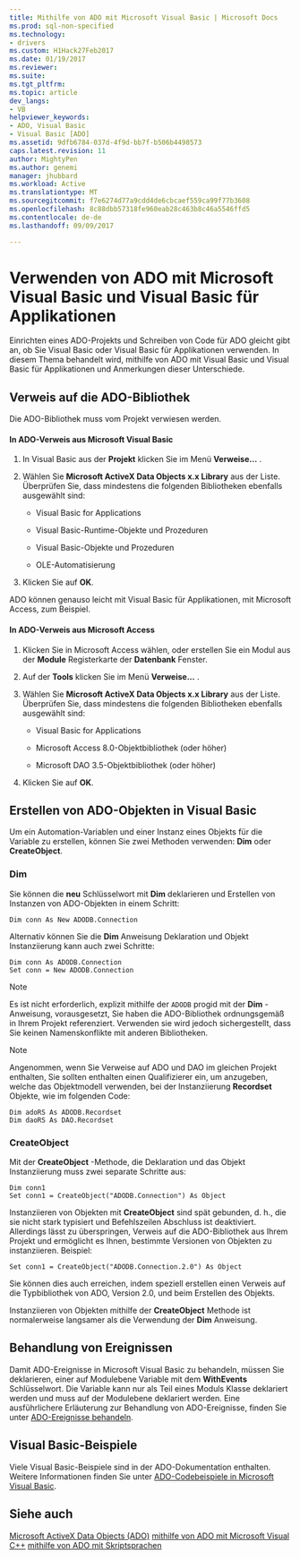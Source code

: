 ```yaml
---
title: Mithilfe von ADO mit Microsoft Visual Basic | Microsoft Docs
ms.prod: sql-non-specified
ms.technology:
- drivers
ms.custom: H1Hack27Feb2017
ms.date: 01/19/2017
ms.reviewer: 
ms.suite: 
ms.tgt_pltfrm: 
ms.topic: article
dev_langs:
- VB
helpviewer_keywords:
- ADO, Visual Basic
- Visual Basic [ADO]
ms.assetid: 9dfb6784-037d-4f9d-bb7f-b506b4498573
caps.latest.revision: 11
author: MightyPen
ms.author: genemi
manager: jhubbard
ms.workload: Active
ms.translationtype: MT
ms.sourcegitcommit: f7e6274d77a9cdd4de6cbcaef559ca99f77b3608
ms.openlocfilehash: 8c88dbb57318fe960eab28c463b8c46a5546ffd5
ms.contentlocale: de-de
ms.lasthandoff: 09/09/2017

---
```

# <a name="using-ado-with-microsoft-visual-basic-and-visual-basic-for-applications"></a>Verwenden von ADO mit Microsoft Visual Basic und Visual Basic für Applikationen
Einrichten eines ADO-Projekts und Schreiben von Code für ADO gleicht gibt an, ob Sie Visual Basic oder Visual Basic für Applikationen verwenden. In diesem Thema behandelt wird, mithilfe von ADO mit Visual Basic und Visual Basic für Applikationen und Anmerkungen dieser Unterschiede.

## <a name="referencing-the-ado-library"></a>Verweis auf die ADO-Bibliothek
 Die ADO-Bibliothek muss vom Projekt verwiesen werden.

#### <a name="to-reference-ado-from-microsoft-visual-basic"></a>In ADO-Verweis aus Microsoft Visual Basic

1.  In Visual Basic aus der **Projekt** klicken Sie im Menü **Verweise...** .

2.  Wählen Sie **Microsoft ActiveX Data Objects x.x Library** aus der Liste. Überprüfen Sie, dass mindestens die folgenden Bibliotheken ebenfalls ausgewählt sind:

    -   Visual Basic for Applications

    -   Visual Basic-Runtime-Objekte und Prozeduren

    -   Visual Basic-Objekte und Prozeduren

    -   OLE-Automatisierung

3.  Klicken Sie auf **OK**.

 ADO können genauso leicht mit Visual Basic für Applikationen, mit Microsoft Access, zum Beispiel.

#### <a name="to-reference-ado-from-microsoft-access"></a>In ADO-Verweis aus Microsoft Access

1.  Klicken Sie in Microsoft Access wählen, oder erstellen Sie ein Modul aus der **Module** Registerkarte der **Datenbank** Fenster.

2.  Auf der **Tools** klicken Sie im Menü **Verweise...** .

3.  Wählen Sie **Microsoft ActiveX Data Objects x.x Library** aus der Liste. Überprüfen Sie, dass mindestens die folgenden Bibliotheken ebenfalls ausgewählt sind:

    -   Visual Basic for Applications

    -   Microsoft Access 8.0-Objektbibliothek (oder höher)

    -   Microsoft DAO 3.5-Objektbibliothek (oder höher)

4.  Klicken Sie auf **OK**.

## <a name="creating-ado-objects-in-visual-basic"></a>Erstellen von ADO-Objekten in Visual Basic
 Um ein Automation-Variablen und einer Instanz eines Objekts für die Variable zu erstellen, können Sie zwei Methoden verwenden: **Dim** oder **CreateObject**.

### <a name="dim"></a>Dim
 Sie können die **neu** Schlüsselwort mit **Dim** deklarieren und Erstellen von Instanzen von ADO-Objekten in einem Schritt:

```
Dim conn As New ADODB.Connection
```

 Alternativ können Sie die **Dim** Anweisung Deklaration und Objekt Instanziierung kann auch zwei Schritte:

```
Dim conn As ADODB.Connection
Set conn = New ADODB.Connection
```

> [!NOTE]
>  Es ist nicht erforderlich, explizit mithilfe der `ADODB` progid mit der **Dim** -Anweisung, vorausgesetzt, Sie haben die ADO-Bibliothek ordnungsgemäß in Ihrem Projekt referenziert. Verwenden sie wird jedoch sichergestellt, dass Sie keinen Namenskonflikte mit anderen Bibliotheken.

> [!NOTE]
>  Angenommen, wenn Sie Verweise auf ADO und DAO im gleichen Projekt enthalten, Sie sollten enthalten einen Qualifizierer ein, um anzugeben, welche das Objektmodell verwenden, bei der Instanziierung **Recordset** Objekte, wie im folgenden Code:

```
Dim adoRS As ADODB.Recordset
Dim daoRS As DAO.Recordset
```

### <a name="createobject"></a>CreateObject
 Mit der **CreateObject** -Methode, die Deklaration und das Objekt Instanziierung muss zwei separate Schritte aus:

```
Dim conn1
Set conn1 = CreateObject("ADODB.Connection") As Object
```

 Instanziieren von Objekten mit **CreateObject** sind spät gebunden, d. h., die sie nicht stark typisiert und Befehlszeilen Abschluss ist deaktiviert. Allerdings lässt zu überspringen, Verweis auf die ADO-Bibliothek aus Ihrem Projekt und ermöglicht es Ihnen, bestimmte Versionen von Objekten zu instanziieren. Beispiel:

```
Set conn1 = CreateObject("ADODB.Connection.2.0") As Object
```

 Sie können dies auch erreichen, indem speziell erstellen einen Verweis auf die Typbibliothek von ADO, Version 2.0, und beim Erstellen des Objekts.

 Instanziieren von Objekten mithilfe der **CreateObject** Methode ist normalerweise langsamer als die Verwendung der **Dim** Anweisung.

## <a name="handling-events"></a>Behandlung von Ereignissen
 Damit ADO-Ereignisse in Microsoft Visual Basic zu behandeln, müssen Sie deklarieren, einer auf Modulebene Variable mit dem **WithEvents** Schlüsselwort. Die Variable kann nur als Teil eines Moduls Klasse deklariert werden und muss auf der Modulebene deklariert werden. Eine ausführlichere Erläuterung zur Behandlung von ADO-Ereignisse, finden Sie unter [ADO-Ereignisse behandeln](../../../ado/guide/data/handling-ado-events.md).

## <a name="visual-basic-examples"></a>Visual Basic-Beispiele
 Viele Visual Basic-Beispiele sind in der ADO-Dokumentation enthalten. Weitere Informationen finden Sie unter [ADO-Codebeispiele in Microsoft Visual Basic](../../../ado/reference/ado-api/ado-code-examples-in-visual-basic.md).

## <a name="see-also"></a>Siehe auch
 [Microsoft ActiveX Data Objects (ADO)](../../../ado/microsoft-activex-data-objects-ado.md) [mithilfe von ADO mit Microsoft Visual C++](../../../ado/guide/appendixes/using-ado-with-microsoft-visual-c.md) [mithilfe von ADO mit Skriptsprachen](../../../ado/guide/appendixes/using-ado-with-scripting-languages.md)

